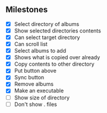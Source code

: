 ## Milestones

- [x] Select directory of albums
- [x] Show selected directories contents
- [x] Can select target directory
- [x] Can scroll list
- [x] Select albums to add
- [x] Shows what is copied over already
- [x] Copy contents to other directory
- [x] Put button above
- [x] Sync button
- [x] Remove albums
- [x] Make an executable
- [ ] Show size of directory
- [ ] Don't show . files
